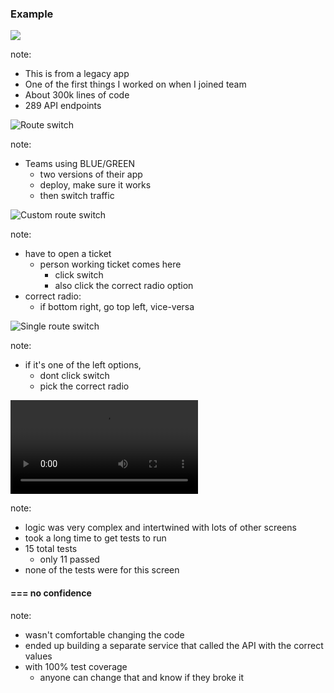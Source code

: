 ### Example

![][GMT]

[GMT]: images/gmt/app.png

note:
- This is from a legacy app
- One of the first things I worked on when I joined team
- About 300k lines of code
- 289 API endpoints


![][GMT-1]

[GMT-1]: images/gmt/switch.png "Route switch"

note:
- Teams using BLUE/GREEN
  - two versions of their app
  - deploy, make sure it works
  - then switch traffic


![][GMT-2]

[GMT-2]: images/gmt/switching-custom.png "Custom route switch"

note:
- have to open a ticket
  - person working ticket comes here
    - click switch
    - also click the correct radio option
- correct radio:
  - if bottom right, go top left, vice-versa


![][GMT-3]

[GMT-3]: images/gmt/switching-single.png "Single route switch"

note:
- if it's one of the left options,
  - dont click switch
  - pick the correct radio


<video controls class="speed-4x"><source src="images/gmt/finding service.mov"></video>

note:
- logic was very complex and intertwined with
  lots of other screens
- took a long time to get tests to run
- 15 total tests
  - only 11 passed
- none of the tests were for this screen


#### === no confidence
note:
- wasn't comfortable changing the code
- ended up building a separate service that
  called the API with the correct values
- with 100% test coverage
  - anyone can change that and know if they broke it

